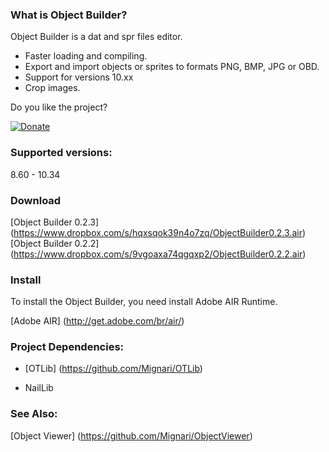 ### What is Object Builder?

Object Builder is a dat and spr files editor.

* Faster loading and compiling.
* Export and import objects or sprites to formats PNG, BMP, JPG or OBD.
* Support for versions 10.xx
* Crop images.


Do you like the project?

[![Donate](https://www.paypalobjects.com/en_US/i/btn/btn_donate_LG.gif)](https://www.paypal.com/cgi-bin/webscr?cmd=_s-xclick&hosted_button_id=QFNUYQ24ULK7S)

### Supported versions:

8.60 - 10.34

### Download

[Object Builder 0.2.3] (https://www.dropbox.com/s/hqxsqok39n4o7zq/ObjectBuilder0.2.3.air)
[Object Builder 0.2.2] (https://www.dropbox.com/s/9vgoaxa74qgqxp2/ObjectBuilder0.2.2.air)

### Install 

To install the Object Builder, you need install Adobe AIR Runtime.

[Adobe AIR] (http://get.adobe.com/br/air/)

### Project Dependencies:

* [OTLib] (https://github.com/Mignari/OTLib)

* NailLib

### See Also:

[Object Viewer] (https://github.com/Mignari/ObjectViewer)